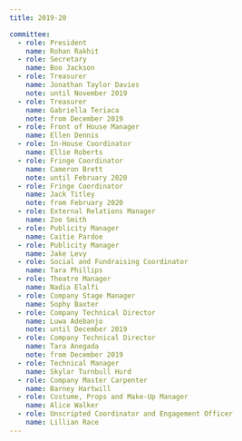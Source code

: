 ```yaml
---
title: 2019-20

committee:
  - role: President
    name: Rohan Rakhit
  - role: Secretary
    name: Boo Jackson
  - role: Treasurer
    name: Jonathan Taylor Davies
    note: until November 2019
  - role: Treasurer
    name: Gabriella Teriaca
    note: from December 2019
  - role: Front of House Manager
    name: Ellen Dennis
  - role: In-House Coordinator
    name: Ellie Roberts
  - role: Fringe Coordinator
    name: Cameron Brett
    note: until February 2020 
  - role: Fringe Coordinator
    name: Jack Titley
    note: from February 2020
  - role: External Relations Manager
    name: Zoe Smith
  - role: Publicity Manager
    name: Caitie Pardoe
  - role: Publicity Manager
    name: Jake Levy
  - role: Social and Fundraising Coordinator
    name: Tara Phillips
  - role: Theatre Manager
    name: Nadia Elalfi
  - role: Company Stage Manager
    name: Sophy Baxter
  - role: Company Technical Director
    name: Luwa Adebanjo
    note: until December 2019
  - role: Company Technical Director
    name: Tara Anegada
    note: from December 2019
  - role: Technical Manager
    name: Skylar Turnbull Hurd
  - role: Company Master Carpenter
    name: Barney Hartwill
  - role: Costume, Props and Make-Up Manager
    name: Alice Walker
  - role: Unscripted Coordinator and Engagement Officer
    name: Lillian Race
---
```

